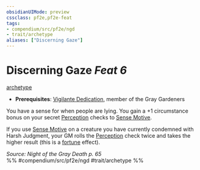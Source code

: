 ```yaml
---
obsidianUIMode: preview
cssclass: pf2e,pf2e-feat
tags:
- compendium/src/pf2e/ngd
- trait/archetype
aliases: ["Discerning Gaze"]
---
```

# Discerning Gaze  *Feat 6*  
[archetype](../../rules/traits/archetype.md)  

- **Prerequisites**: [Vigilante Dedication](vigilante-dedication-apg.md), member of the Gray Gardeners

You have a sense for when people are lying. You gain a +1 circumstance bonus on your secret [Perception](../skills.md#Perception) checks to [Sense Motive](../../rules/actions/sense-motive.md).

If you use [Sense Motive](../../rules/actions/sense-motive.md) on a creature you have currently condemned with Harsh Judgment, your GM rolls the [Perception](../skills.md#Perception) check twice and takes the higher result (this is a [fortune](../../rules/traits/fortune.md) effect).

*Source: Night of the Gray Death p. 65*  
%% #compendium/src/pf2e/ngd #trait/archetype %%